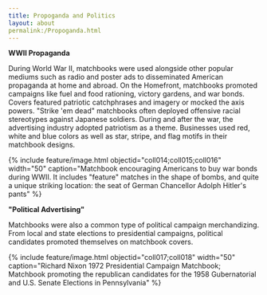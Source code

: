 ```yaml
---
title: Propoganda and Politics
layout: about
permalink:/Propoganda.html
---
```


<b>WWII Propaganda</b>

During World War II, matchbooks were used alongside other popular mediums such as radio and poster ads to disseminated American propaganda at home and abroad. On the Homefront, matchbooks promoted campaigns like fuel and food rationing, victory gardens, and war bonds. Covers featured patriotic catchphrases and imagery or mocked the axis powers. "Strike 'em dead" matchbooks often deployed offensive racial stereotypes against Japanese soldiers. During and after the war, the advertising industry adopted patriotism as a theme. Businesses used red, white and blue colors as well as star, stripe, and flag motifs in their matchbook designs.

{% include feature/image.html objectid="coll014;coll015;coll016" width="50" caption="Matchbook encouraging Americans to buy war bonds during WWII. It includes "feature" matches in the shape of bombs, and quite a unique striking location: the seat of German Chancellor Adolph Hitler's pants" %}

<b>"Political Advertising"</b>

Matchbooks were also a common type of political campaign merchandizing. From local and state elections to presidential campaigns, political candidates promoted themselves on matchbook covers.

{% include feature/image.html objectid="coll017;coll018" width="50" caption="Richard Nixon 1972 Presidential Campaign Matchbook; Matchbook promoting the republican candidates for the 1958 Gubernatorial and U.S. Senate Elections in Pennsylvania" %}
